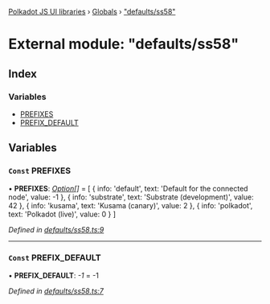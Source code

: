[Polkadot JS UI libraries](../README.md) › [Globals](../globals.md) › ["defaults/ss58"](_defaults_ss58_.md)

# External module: "defaults/ss58"

## Index

### Variables

* [PREFIXES](_defaults_ss58_.md#const-prefixes)
* [PREFIX_DEFAULT](_defaults_ss58_.md#const-prefix_default)

## Variables

### `Const` PREFIXES

• **PREFIXES**: *[Option](_types_.md#option)[]* = [
  {
    info: 'default',
    text: 'Default for the connected node',
    value: -1
  },
  {
    info: 'substrate',
    text: 'Substrate (development)',
    value: 42
  },
  {
    info: 'kusama',
    text: 'Kusama (canary)',
    value: 2
  },
  {
    info: 'polkadot',
    text: 'Polkadot (live)',
    value: 0
  }
]

*Defined in [defaults/ss58.ts:9](https://github.com/polkadot-js/ui/blob/2ba4444c/packages/ui-settings/src/defaults/ss58.ts#L9)*

___

### `Const` PREFIX_DEFAULT

• **PREFIX_DEFAULT**: *-1* = -1

*Defined in [defaults/ss58.ts:7](https://github.com/polkadot-js/ui/blob/2ba4444c/packages/ui-settings/src/defaults/ss58.ts#L7)*

